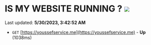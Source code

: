 # IS MY WEBSITE RUNNING ? [![](https://img.shields.io/static/v1?label=Sponsor&message=%E2%9D%A4&logo=GitHub&color=%23fe8e86)](https://github.com/sponsors/<username>)

Last updated: **5/30/2023, 3:42:52 AM**

- `GET` [https://youssefservice.me](https://youssefservice.me) - **Up** (1038ms)
